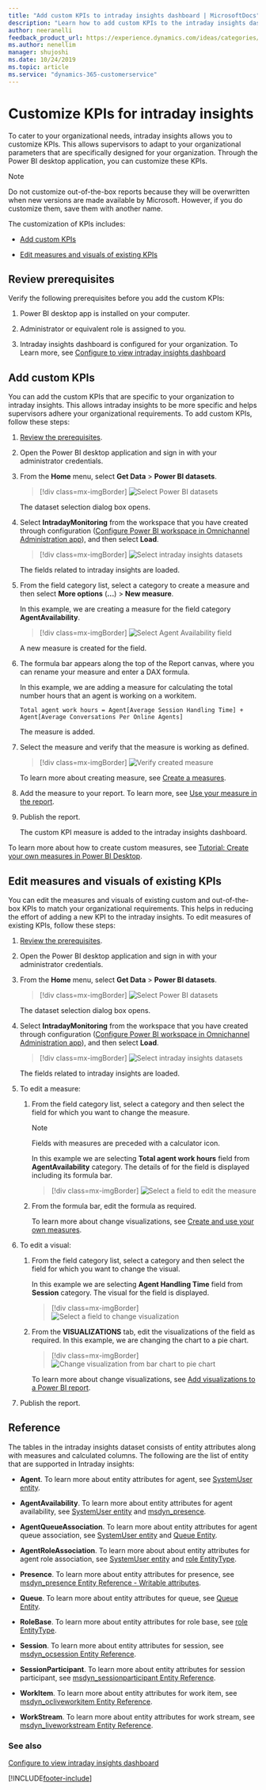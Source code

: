 ```yaml
---
title: "Add custom KPIs to intraday insights dashboard | MicrosoftDocs"
description: "Learn how to add custom KPIs to the intraday insights dashboard in Omnichannel for Customer Service."
author: neeranelli
feedback_product_url: https://experience.dynamics.com/ideas/categories/list/?category=a7f4a807-de3b-eb11-a813-000d3a579c38&forum=b68e50a6-88d9-e811-a96b-000d3a1be7ad
ms.author: nenellim
manager: shujoshi
ms.date: 10/24/2019
ms.topic: article
ms.service: "dynamics-365-customerservice"
---
```


# Customize KPIs for intraday insights

To cater to your organizational needs, intraday insights allows you to customize KPIs. This allows supervisors to adapt to your organizational parameters that are specifically designed for your organization. Through the Power BI desktop application, you can customize these KPIs.

> [!NOTE]
> Do not customize out-of-the-box reports because they will be overwritten when new versions are made available by Microsoft. However, if you do customize them, save them with another name.

The customization of KPIs includes:

- [Add custom KPIs](#add-custom-kpis)

- [Edit measures and visuals of existing KPIs](#edit-measures-and-visuals-of-existing-kpis)

## Review prerequisites

Verify the following prerequisites before you add the custom KPIs:

1. Power BI desktop app is installed on your computer.

2. Administrator or equivalent role is assigned to you. 

3. Intraday insights dashboard is configured for your organization. To Learn more, see [Configure to view intraday insights dashboard](configure-intraday-dashboard-supervisor.md)


## Add custom KPIs

You can add the custom KPIs that are specific to your organization to intraday insights. This allows intraday insights to be more specific and helps supervisors adhere your organizational requirements. To add custom KPIs, follow these steps:

1. [Review the prerequisites](#review-prerequisites).

2. Open the Power BI desktop application and sign in with your administrator credentials.

3. From the **Home** menu, select **Get Data** > **Power BI datasets**.

   > [!div class=mx-imgBorder]
   > ![Select Power BI datasets](media/supervisor-admin-custom-kpis-select-pbidatasets.png "Select Power BI datasets")

   The dataset selection dialog box opens.

4. Select **IntradayMonitoring** from the workspace that you have created through configuration ([Configure Power BI workspace in Omnichannel Administration app](configure-intraday-dashboard-supervisor.md#configure-the-power-bi-workspace)), and then select **Load**.

   > [!div class=mx-imgBorder]
   > ![Select intraday insights datasets](media/supervisor-admin-custom-kpis-select-pbidatasets-intraday.png "Select intraday insights datasets")

   The fields related to intraday insights are loaded.

5. From the field category list, select a category to create a measure and then select **More options** (**...**) > **New measure**.

    In this example, we are creating a measure for the field category **AgentAvailability**.

   > [!div class=mx-imgBorder]
   > ![Select Agent Availability field](media/supervisor-admin-custom-kpis-select-fields.png "Select Agent Availability field")

    A new measure is created for the field.

6. The formula bar appears along the top of the Report canvas, where you can rename your measure and enter a DAX formula.

    In this example, we are adding a measure for calculating the total number hours that an agent is working on a workitem.

    ```
    Total agent work hours = Agent[Average Session Handling Time] + Agent[Average Conversations Per Online Agents]
    ```

    The measure is added.  

7. Select the measure and verify that the measure is working as defined.

   > [!div class=mx-imgBorder]
   > ![Verify created measure](media/supervisor-admin-custom-kpis-select-verify-measure-formula.png "Verify created measure")

    To learn more about creating measure, see [Create a measures](https://docs.microsoft.com/power-bi/desktop-tutorial-create-measures#create-a-measure).

8. Add the measure to your report. To learn more, see [Use your measure in the report](https://docs.microsoft.com/power-bi/desktop-tutorial-create-measures#use-your-measure-in-the-report).

9. Publish the report.

    The custom KPI measure is added to the intraday insights dashboard.

To learn more about how to create custom measures, see [Tutorial: Create your own measures in Power BI Desktop](https://docs.microsoft.com/power-bi/desktop-tutorial-create-measures).

## Edit measures and visuals of existing KPIs

You can edit the measures and visuals of existing custom and out-of-the-box KPIs to match your organizational requirements. This helps in reducing the effort of adding a new KPI to the intraday insights. To edit measures of existing KPIs, follow these steps:

1. [Review the prerequisites](#review-prerequisites).

2. Open the Power BI desktop application and sign in with your administrator credentials.

3. From the **Home** menu, select **Get Data** > **Power BI datasets**.

   > [!div class=mx-imgBorder]
   > ![Select Power BI datasets](media/supervisor-admin-custom-kpis-select-pbidatasets.png "Select Power BI datasets")

   The dataset selection dialog box opens.

4. Select **IntradayMonitoring** from the workspace that you have created through configuration ([Configure Power BI workspace in Omnichannel Administration app](configure-intraday-dashboard-supervisor.md#configure-the-power-bi-workspace)), and then select **Load**.

   > [!div class=mx-imgBorder]
   > ![Select intraday insights datasets](media/supervisor-admin-custom-kpis-select-pbidatasets-intraday.png "Select intraday insights datasets")

   The fields related to intraday insights are loaded.

5. To edit a measure:

    1. From the field category list, select a category and then select the field for which you want to change the measure.  

       > [!NOTE]
       > Fields with measures are preceded with a calculator icon. 

       In this example we are selecting **Total agent work hours** field from **AgentAvailability** category. The details of for the field is displayed including its formula bar.

       > [!div class=mx-imgBorder]
       > ![Select a field to edit the measure](media/supervisor-admin-custom-kpis-select-field-edit-measure.png "Select a field to edit the measure")

    2. From the formula bar, edit the formula as required.

        To learn more about change visualizations, see [Create and use your own measures](/power-bi/desktop-tutorial-create-measures#create-and-use-your-own-measures).
    
6. To edit a visual:

    1. From the field category list, select a category and then select the field for which you want to change the visual.  

       In this example we are selecting **Agent Handling Time** field from **Session** category. The visual for the field is displayed.

       > [!div class=mx-imgBorder]
       > ![Select a field to change visualization](media/supervisor-admin-custom-kpis-visual-field-selection.png "Select a field to change visualization")

    2. From the **VISUALIZATIONS** tab, edit the visualizations of the field as required. In this example, we are changing the chart to a pie chart.

       > [!div class=mx-imgBorder]
       > ![Change visualization from bar chart to pie chart](media/supervisor-admin-custom-kpis-change-bar-to-pie.png "Change visualization from bar chart to pie chart")

        To learn more about change visualizations, see [Add visualizations to a Power BI report](/power-bi/visuals/power-bi-report-add-visualizations-i).

7. Publish the report.

## Reference

The tables in the intraday insights dataset consists of entity attributes along with measures and calculated columns. The following are the list of entity that are supported in Intraday insights:

- **Agent**. To learn more about entity attributes for agent, see [SystemUser entity](developer/reference/entities/overview.md#systemuser-entity).

- **AgentAvailability**. To learn more about entity attributes for agent availability, see [SystemUser entity](developer/reference/entities/overview.md#systemuser-entity) and [msdyn_presence](developer/reference/entities/msdyn_presence.md).

- **AgentQueueAssociation**. To learn more about entity attributes for agent queue association, see [SystemUser entity](developer/reference/entities/overview.md#systemuser-entity) and [Queue Entity](developer/reference/entities/overview.md#queue-entity).

- **AgentRoleAssociation**. To learn more about about entity attributes for agent role association, see [SystemUser entity](developer/reference/entities/overview.md#systemuser-entity) and [role EntityType](/dynamics365/customer-engagement/web-api/role?view=dynamics-ce-odata-9).

- **Presence**. To learn more about entity attributes for presence, see [msdyn_presence Entity Reference - Writable attributes](developer/reference/entities/msdyn_presence.md#writable-attributes).

- **Queue**. To learn more about entity attributes for queue, see [Queue Entity](developer/reference/entities/overview.md#queue-entity).

- **RoleBase**. To learn more about entity attributes for role base, see [role EntityType](/dynamics365/customer-engagement/web-api/role?view=dynamics-ce-odata-9).

- **Session**. To learn more about entity attributes for session, see [msdyn_ocsession Entity Reference](developer/reference/entities/msdyn_ocsession.md).

- **SessionParticipant**. To learn more about entity attributes for session participant, see [msdyn_sessionparticipant Entity Reference](developer/reference/entities/msdyn_sessionparticipant.md).

- **WorkItem**. To learn more about entity attributes for work item, see [msdyn_ocliveworkitem Entity Reference](developer/reference/entities/msdyn_ocliveworkitem.md).

- **WorkStream**. To learn more about entity attributes for work stream, see [msdyn_liveworkstream Entity Reference](developer/reference/entities/msdyn_liveworkstream.md).

### See also

[Configure to view intraday insights dashboard](configure-intraday-dashboard-supervisor.md)


[!INCLUDE[footer-include](../includes/footer-banner.md)]